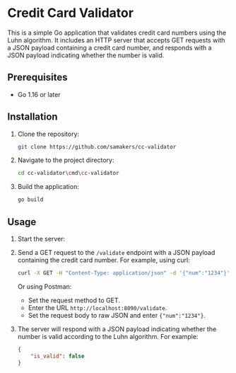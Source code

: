 # Credit Card Validator

This is a simple Go application that validates credit card numbers using the Luhn algorithm. It includes an HTTP server that accepts GET requests with a JSON payload containing a credit card number, and responds with a JSON payload indicating whether the number is valid.

## Prerequisites

- Go 1.16 or later

## Installation

1. Clone the repository:

    ```bash
    git clone https://github.com/samakers/cc-validator
    ```

2. Navigate to the project directory:

    ```bash
    cd cc-validator\cmd\cc-validator
    ```

3. Build the application:

    ```bash
    go build
    ```

## Usage

1. Start the server:

2. Send a GET request to the `/validate` endpoint with a JSON payload containing the credit card number. For example, using curl:

    ```bash
    curl -X GET -H "Content-Type: application/json" -d '{"num":"1234"}' http://localhost:8090/validate
    ```

    Or using Postman:

    - Set the request method to GET.
    - Enter the URL `http://localhost:8090/validate`.
    - Set the request body to raw JSON and enter `{"num":"1234"}`.

3. The server will respond with a JSON payload indicating whether the number is valid according to the Luhn algorithm. For example:

    ```json
    {
        "is_valid": false
    }
    ```
